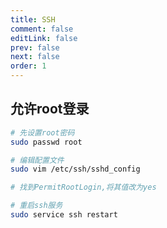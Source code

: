 ```yaml
---
title: SSH
comment: false
editLink: false
prev: false
next: false
order: 1
---
```

 
## 允许root登录

```bash
# 先设置root密码
sudo passwd root

# 编辑配置文件
sudo vim /etc/ssh/sshd_config

# 找到PermitRootLogin,将其值改为yes

# 重启ssh服务
sudo service ssh restart
```
